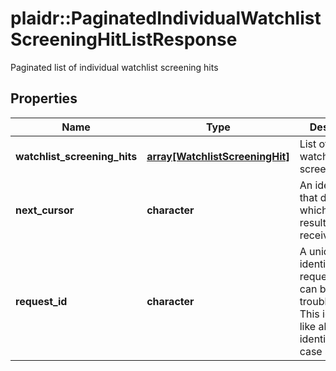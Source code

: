 # plaidr::PaginatedIndividualWatchlistScreeningHitListResponse

Paginated list of individual watchlist screening hits

## Properties
Name | Type | Description | Notes
------------ | ------------- | ------------- | -------------
**watchlist_screening_hits** | [**array[WatchlistScreeningHit]**](WatchlistScreeningHit.md) | List of individual watchlist screening hits | 
**next_cursor** | **character** | An identifier that determines which page of results you receive. | 
**request_id** | **character** | A unique identifier for the request, which can be used for troubleshooting. This identifier, like all Plaid identifiers, is case sensitive. | 


